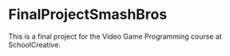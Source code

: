 # FinalProjectSmashBros

This is a final project for the Video Game Programming course at SchoolCreative.

